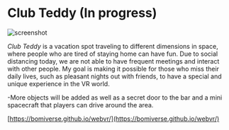# Club Teddy (In progress)
![screenshot](images/clubteddy.png)

*Club Teddy* is a vacation spot traveling to different dimensions in space, where people who are tired of staying home can have fun. Due to social distancing today, we are not able to have frequent meetings and interact with other people. My goal is making it possible for those who miss their daily lives, such as pleasant nights out with friends, to have a special and unique experience in the VR world. 

-More objects will be added as well as a secret door to the bar and a mini spacecraft that players can drive around the area.

[https://bomiverse.github.io/webvr/](https://bomiverse.github.io/webvr/)
